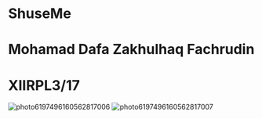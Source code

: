# ShuseMe
# Mohamad Dafa Zakhulhaq Fachrudin
# XIIRPL3/17
![photo6197496160562817006](https://user-images.githubusercontent.com/25057235/30545572-3916bda4-9cb4-11e7-8cce-fdeb73118284.jpg)
![photo6197496160562817007](https://user-images.githubusercontent.com/25057235/30545573-39e37f74-9cb4-11e7-83d4-eb90ef59cb93.jpg)
